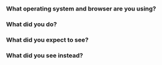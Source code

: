 ### What operating system and browser are you using?



### What did you do?



### What did you expect to see?



### What did you see instead?